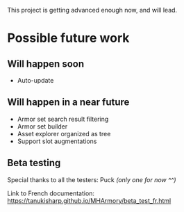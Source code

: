 This project is getting advanced enough now, and will lead.

# Possible future work

## Will happen soon

- Auto-update

## Will happen in a near future

- Armor set search result filtering
- Armor set builder
- Asset explorer organized as tree
- Support slot augmentations

## Beta testing

Special thanks to all the testers: Puck *(only one for now ^^)*

Link to French documentation: https://tanukisharp.github.io/MHArmory/beta_test_fr.html
